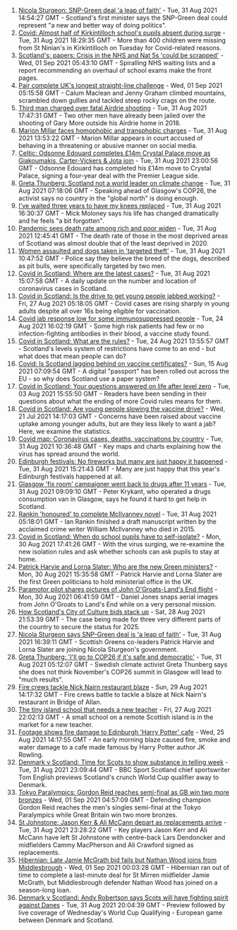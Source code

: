 1. [Nicola Sturgeon: SNP-Green deal 'a leap of faith'](https://www.bbc.co.uk/news/uk-scotland-scotland-politics-58395994?at_medium=RSS&at_campaign=KARANGA) - Tue, 31 Aug 2021 14:54:27 GMT - Scotland's first minister says the SNP-Green deal could represent "a new and better way of doing politics".
2. [Covid: Almost half of Kirkintilloch school's pupils absent during surge](https://www.bbc.co.uk/news/uk-scotland-glasgow-west-58402153?at_medium=RSS&at_campaign=KARANGA) - Tue, 31 Aug 2021 18:29:35 GMT - More than 400 children were missing from St Ninian's in Kirkintilloch on Tuesday for Covid-related reasons.
3. [Scotland's: papers: Crisis in the NHS and Nat 5s 'could be scrapped'](https://www.bbc.co.uk/news/uk-scotland-58406098?at_medium=RSS&at_campaign=KARANGA) - Wed, 01 Sep 2021 05:43:10 GMT - Spiralling NHS waiting lists and a report recommending an overhaul of school exams make the front pages.
4. [Pair complete UK's longest straight-line challenge](https://www.bbc.co.uk/news/uk-scotland-58400061?at_medium=RSS&at_campaign=KARANGA) - Wed, 01 Sep 2021 05:15:58 GMT - Calum Maclean and Jenny Graham climbed mountains, scrambled down gullies and tackled steep rocky crags on the route.
5. [Third man charged over fatal Airdrie shooting](https://www.bbc.co.uk/news/uk-scotland-glasgow-west-58402256?at_medium=RSS&at_campaign=KARANGA) - Tue, 31 Aug 2021 17:47:31 GMT - Two other men have already been jailed over the shooting of Gary More outside his Airdrie home in 2018.
6. [Marion Millar faces homophobic and transphobic charges](https://www.bbc.co.uk/news/uk-scotland-glasgow-west-58395138?at_medium=RSS&at_campaign=KARANGA) - Tue, 31 Aug 2021 13:53:22 GMT - Marion Millar appears in court accused of behaving in a threatening or abusive manner on social media.
7. [Celtic: Odsonne Edouard completes £14m Crystal Palace move as Giakoumakis, Carter-Vickers & Jota join](https://www.bbc.co.uk/sport/football/58396397?at_medium=RSS&at_campaign=KARANGA) - Tue, 31 Aug 2021 23:00:56 GMT - Odsonne Edouard has completed his £14m move to Crystal Palace, signing a four-year deal with the Premier League side.
8. [Greta Thunberg: Scotland not a world leader on climate change](https://www.bbc.co.uk/news/uk-scotland-58387017?at_medium=RSS&at_campaign=KARANGA) - Tue, 31 Aug 2021 07:18:06 GMT - Speaking ahead of Glasgow's COP26, the activist says no country in the "global north" is doing enough.
9. [I've waited three years to have my knees replaced](https://www.bbc.co.uk/news/uk-scotland-58388675?at_medium=RSS&at_campaign=KARANGA) - Tue, 31 Aug 2021 16:30:37 GMT - Mick Moloney says his life has changed dramatically and he feels "a bit forgotten".
10. [Pandemic sees death rate among rich and poor widen](https://www.bbc.co.uk/news/uk-scotland-58391579?at_medium=RSS&at_campaign=KARANGA) - Tue, 31 Aug 2021 12:45:41 GMT - The death rate of those in the most deprived areas of Scotland was almost double that of the least deprived in 2020.
11. [Women assaulted and dogs taken in 'targeted theft'](https://www.bbc.co.uk/news/uk-scotland-highlands-islands-58395082?at_medium=RSS&at_campaign=KARANGA) - Tue, 31 Aug 2021 10:47:52 GMT - Police say they believe the breed of the dogs, described as pit bulls, were specifically targeted by two men.
12. [Covid in Scotland: Where are the latest cases?](https://www.bbc.co.uk/news/uk-scotland-53511877?at_medium=RSS&at_campaign=KARANGA) - Tue, 31 Aug 2021 15:07:58 GMT - A daily update on the number and location of coronavirus cases in Scotland.
13. [Covid in Scotland: Is the drive to get young people jabbed working?](https://www.bbc.co.uk/news/uk-scotland-58342389?at_medium=RSS&at_campaign=KARANGA) - Fri, 27 Aug 2021 05:18:05 GMT - Covid cases are rising sharply in young adults despite all over 16s being eligible for vaccination.
14. [Covid jab response low for some immunosuppressed people](https://www.bbc.co.uk/news/health-58317261?at_medium=RSS&at_campaign=KARANGA) - Tue, 24 Aug 2021 16:02:19 GMT - Some high risk patients had few or no infection-fighting antibodies in their blood, a vaccine study found.
15. [Covid in Scotland: What are the rules?](https://www.bbc.co.uk/news/uk-scotland-53166816?at_medium=RSS&at_campaign=KARANGA) - Tue, 24 Aug 2021 13:55:57 GMT - Scotland's levels system of restrictions have come to an end - but what does that mean people can do?
16. [Covid: Is Scotland lagging behind on vaccine certificates?](https://www.bbc.co.uk/news/uk-scotland-57519070?at_medium=RSS&at_campaign=KARANGA) - Sun, 15 Aug 2021 07:09:54 GMT - A digital "passport" has been rolled out across the EU - so why does Scotland use a paper system?
17. [Covid in Scotland: Your questions answered on life after level zero](https://www.bbc.co.uk/news/uk-scotland-58071989?at_medium=RSS&at_campaign=KARANGA) - Tue, 03 Aug 2021 15:55:50 GMT - Readers have been sending in their questions about what the ending of more Covid rules means for them.
18. [Covid in Scotland: Are young people slowing the vaccine drive?](https://www.bbc.co.uk/news/uk-scotland-57915106?at_medium=RSS&at_campaign=KARANGA) - Wed, 21 Jul 2021 14:17:03 GMT - Concerns have been raised about vaccine uptake among younger adults, but are they less likely to want a jab? Here, we examine the statistics.
19. [Covid map: Coronavirus cases, deaths, vaccinations by country](https://www.bbc.co.uk/news/world-51235105?at_medium=RSS&at_campaign=KARANGA) - Tue, 31 Aug 2021 10:36:48 GMT - Key maps and charts explaining how the virus has spread around the world.
20. [Edinburgh festivals: No fireworks but many are just happy it happened](https://www.bbc.co.uk/news/uk-scotland-58394733?at_medium=RSS&at_campaign=KARANGA) - Tue, 31 Aug 2021 15:21:43 GMT - Many are just happy that this year's Edinburgh festivals happened at all.
21. [Glasgow 'fix room' campaigner went back to drugs after 11 years](https://www.bbc.co.uk/news/uk-scotland-58389161?at_medium=RSS&at_campaign=KARANGA) - Tue, 31 Aug 2021 09:09:10 GMT - Peter Krykant, who operated a drugs consumption van in Glasgow, says he found it hard to get help in Scotland.
22. [Rankin 'honoured' to complete McIlvanney novel](https://www.bbc.co.uk/news/uk-scotland-58389121?at_medium=RSS&at_campaign=KARANGA) - Tue, 31 Aug 2021 05:18:01 GMT - Ian Rankin finished a draft manuscript written by the acclaimed crime writer William McIlvanney who died in 2015.
23. [Covid in Scotland: When do school pupils have to self-isolate?](https://www.bbc.co.uk/news/uk-scotland-58381883?at_medium=RSS&at_campaign=KARANGA) - Mon, 30 Aug 2021 17:41:26 GMT - With the virus surging, we re-examine the new isolation rules and ask whether schools can ask pupils to stay at home.
24. [Patrick Harvie and Lorna Slater: Who are the new Green ministers?](https://www.bbc.co.uk/news/uk-scotland-scotland-politics-58268743?at_medium=RSS&at_campaign=KARANGA) - Mon, 30 Aug 2021 15:35:58 GMT - Patrick Harvie and Lorna Slater are the first Green politicians to hold ministerial office in the UK.
25. [Paramotor pilot shares pictures of John O'Groats-Land's End flight](https://www.bbc.co.uk/news/uk-england-norfolk-58345631?at_medium=RSS&at_campaign=KARANGA) - Mon, 30 Aug 2021 06:41:59 GMT - Daniel Jones snaps aerial images from John O'Groats to Land's End while on a very personal mission.
26. [How Scotland's City of Culture bids stack up](https://www.bbc.co.uk/news/uk-scotland-south-scotland-58309840?at_medium=RSS&at_campaign=KARANGA) - Sat, 28 Aug 2021 21:53:39 GMT - The case being made for three very different parts of the country to secure the status for 2025.
27. [Nicola Sturgeon says SNP-Green deal is 'a leap of faith'](https://www.bbc.co.uk/news/uk-scotland-58401747?at_medium=RSS&at_campaign=KARANGA) - Tue, 31 Aug 2021 16:39:11 GMT - Scottish Greens co-leaders Patrick Harvie and Lorna Slater are joining Nicola Sturgeon's government.
28. [Greta Thunberg: 'I'll go to COP26 if it's safe and democratic'](https://www.bbc.co.uk/news/uk-scotland-58388980?at_medium=RSS&at_campaign=KARANGA) - Tue, 31 Aug 2021 05:12:07 GMT - Swedish climate activist Greta Thunberg says she does not think November's COP26 summit in Glasgow will lead to "much results".
29. [Fire crews tackle Nick Nairn restaurant blaze](https://www.bbc.co.uk/news/uk-scotland-58378152?at_medium=RSS&at_campaign=KARANGA) - Sun, 29 Aug 2021 14:17:32 GMT - Fire crews battle to tackle a blaze at Nick Nairn's restaurant in Bridge of Allan.
30. [The tiny island school that needs a new teacher](https://www.bbc.co.uk/news/uk-scotland-58363674?at_medium=RSS&at_campaign=KARANGA) - Fri, 27 Aug 2021 22:02:13 GMT - A small school on a remote Scottish island is in the market for a new teacher.
31. [Footage shows fire damage to Edinburgh 'Harry Potter' cafe](https://www.bbc.co.uk/news/uk-scotland-58333804?at_medium=RSS&at_campaign=KARANGA) - Wed, 25 Aug 2021 14:17:55 GMT - An early morning blaze caused fire, smoke and water damage to a cafe made famous by Harry Potter author JK Rowling.
32. [Denmark v Scotland: Time for Scots to show substance in telling week](https://www.bbc.co.uk/sport/football/58403644?at_medium=RSS&at_campaign=KARANGA) - Tue, 31 Aug 2021 23:09:44 GMT - BBC Sport Scotland chief sportswriter Tom English previews Scotland's crunch World Cup qualifier away to Denmark.
33. [Tokyo Paralympics: Gordon Reid reaches semi-final as GB win two more bronzes](https://www.bbc.co.uk/sport/disability-sport/58405624?at_medium=RSS&at_campaign=KARANGA) - Wed, 01 Sep 2021 04:57:09 GMT - Defending champion Gordon Reid reaches the men's singles semi-final at the Tokyo Paralympics while Great Britain win two more bronzes.
34. [St Johnstone: Jason Kerr & Ali McCann depart as replacements arrive](https://www.bbc.co.uk/sport/football/58394873?at_medium=RSS&at_campaign=KARANGA) - Tue, 31 Aug 2021 23:28:22 GMT - Key players Jason Kerr and Ali McCann have left St Johnstone with centre-back Lars Dendoncker and midfielders Cammy MacPherson and Ali Crawford signed as replacements.
35. [Hibernian: Late Jamie McGrath bid fails but Nathan Wood joins from Middlesbrough](https://www.bbc.co.uk/sport/football/58400014?at_medium=RSS&at_campaign=KARANGA) - Wed, 01 Sep 2021 00:03:28 GMT - Hibernian ran out of time to complete a last-minute deal for St Mirren midfielder Jamie McGrath, but Middlesbrough defender Nathan Wood has joined on a season-long loan.
36. [Denmark v Scotland: Andy Robertson says Scots will have fighting spirit against Danes](https://www.bbc.co.uk/sport/football/58325431?at_medium=RSS&at_campaign=KARANGA) - Tue, 31 Aug 2021 20:04:39 GMT - Preview followed by live coverage of Wednesday's World Cup Qualifying - European game between Denmark and Scotland.
